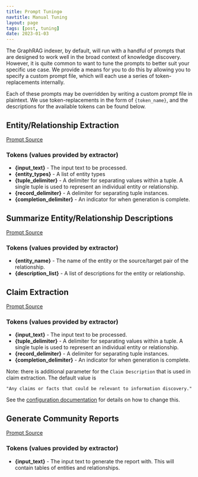 ```yaml
---
title: Prompt Tuning⚙️
navtitle: Manual Tuning
layout: page
tags: [post, tuning]
date: 2023-01-03
---
```


The GraphRAG indexer, by default, will run with a handful of prompts that are designed to work well in the broad context of knowledge discovery.
However, it is quite common to want to tune the prompts to better suit your specific use case.
We provide a means for you to do this by allowing you to specify a custom prompt file, which will each use a series of token-replacements internally.

Each of these prompts may be overridden by writing a custom prompt file in plaintext. We use token-replacements in the form of `{token_name}`, and the descriptions for the available tokens can be found below.

## Entity/Relationship Extraction

[Prompt Source](http://github.com/microsoft/graphrag/blob/main/graphrag/index/graph/extractors/graph/prompts.py)

### Tokens (values provided by extractor)

- **{input_text}** - The input text to be processed.
- **{entity_types}** - A list of entity types
- **{tuple_delimiter}** - A delimiter for separating values within a tuple. A single tuple is used to represent an individual entity or relationship.
- **{record_delimiter}** - A delimiter for separating tuple instances.
- **{completion_delimiter}** - An indicator for when generation is complete.

## Summarize Entity/Relationship Descriptions

[Prompt Source](http://github.com/microsoft/graphrag/blob/main/graphrag/index/graph/extractors/summarize/prompts.py)

### Tokens (values provided by extractor)

- **{entity_name}** - The name of the entity or the source/target pair of the relationship.
- **{description_list}** - A list of descriptions for the entity or relationship.

## Claim Extraction

[Prompt Source](http://github.com/microsoft/graphrag/blob/main/graphrag/index/graph/extractors/claims/prompts.py)

### Tokens (values provided by extractor)

- **{input_text}** - The input text to be processed.
- **{tuple_delimiter}** - A delimiter for separating values within a tuple. A single tuple is used to represent an individual entity or relationship.
- **{record_delimiter}** - A delimiter for separating tuple instances.
- **{completion_delimiter}** - An indicator for when generation is complete.

Note: there is additional parameter for the `Claim Description` that is used in claim extraction.
The default value is

`"Any claims or facts that could be relevant to information discovery."`

See the [configuration documentation](/posts/config/overview/) for details on how to change this.

## Generate Community Reports

[Prompt Source](http://github.com/microsoft/graphrag/blob/main/graphrag/index/graph/extractors/community_reports/prompts.py)

### Tokens (values provided by extractor)

- **{input_text}** - The input text to generate the report with. This will contain tables of entities and relationships.
